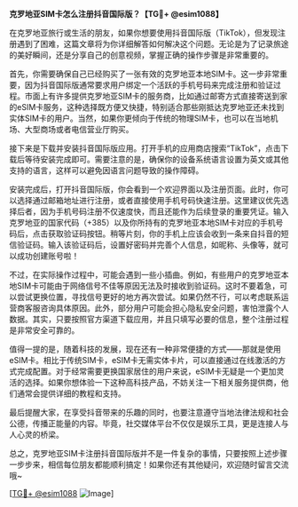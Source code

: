 **克罗地亚SIM卡怎么注册抖音国际版？【TG💪+ @esim1088】**

在克罗地亚旅行或生活的朋友，如果你想要使用抖音国际版（TikTok），但发现注册遇到了困难，这篇文章将为你详细解答如何解决这个问题。无论是为了记录旅途的美好瞬间，还是分享自己的创意视频，掌握正确的操作步骤是非常重要的。

首先，你需要确保自己已经购买了一张有效的克罗地亚本地SIM卡。这一步非常重要，因为抖音国际版通常要求用户绑定一个活跃的手机号码来完成注册和验证过程。市面上有许多提供克罗地亚SIM卡的服务商，比如通过邮寄方式直接寄送到家的eSIM卡服务，这种选择既方便又快捷，特别适合那些刚抵达克罗地亚还未找到实体SIM卡的用户。当然，如果你更倾向于传统的物理SIM卡，也可以在当地机场、大型商场或者电信营业厅购买。

接下来是下载并安装抖音国际版应用。打开手机的应用商店搜索“TikTok”，点击下载后等待安装完成即可。需要注意的是，确保你的设备系统语言设置为英文或其他支持的语言，这样可以避免因语言问题导致的操作障碍。

安装完成后，打开抖音国际版，你会看到一个欢迎界面以及注册页面。此时，你可以选择通过邮箱地址进行注册，或者直接使用手机号码快速注册。这里建议优先选择后者，因为手机号码注册不仅速度快，而且还能作为后续登录的重要凭证。输入克罗地亚的国家代码（+385）以及你所持有的克罗地亚本地SIM卡对应的手机号码后，点击获取验证码按钮。稍等片刻，你的手机上应该会收到一条来自抖音的短信验证码。输入该验证码后，设置好密码并完善个人信息，如昵称、头像等，就可以成功创建账号啦！

不过，在实际操作过程中，可能会遇到一些小插曲。例如，有些用户的克罗地亚本地SIM卡可能由于网络信号不佳等原因无法及时接收到验证码。这时不要着急，可以尝试更换位置，寻找信号更好的地方再次尝试。如果仍然不行，可以考虑联系运营商客服咨询具体原因。此外，部分用户可能会担心隐私安全问题，害怕泄露个人数据。其实，只要按照官方渠道下载应用，并且只填写必要的信息，整个注册过程是非常安全可靠的。

值得一提的是，随着科技的发展，现在还有一种非常便捷的方式——那就是使用eSIM卡。相比于传统SIM卡，eSIM卡无需实体卡片，可以直接通过在线激活的方式完成配置。对于经常需要更换国家居住的用户来说，eSIM卡无疑是一个更加灵活的选择。如果你想体验一下这种高科技产品，不妨关注一下相关服务提供商，他们通常会提供详细的教程和支持。

最后提醒大家，在享受抖音带来的乐趣的同时，也要注意遵守当地法律法规和社会公德，传播正能量的内容。毕竟，社交媒体平台不仅仅是娱乐工具，更是连接人与人心灵的桥梁。

总之，克罗地亚SIM卡注册抖音国际版并不是一件复杂的事情，只要按照上述步骤一步步来，相信每位朋友都能顺利搞定！如果你还有其他疑问，欢迎随时留言交流哦~

[[TG💪+ @esim1088](https://t.me/s/esim1088) ![Image](https://i.postimg.cc/4NQfJmqS/Snipaste-2025-05-13-00-14-12.png)]